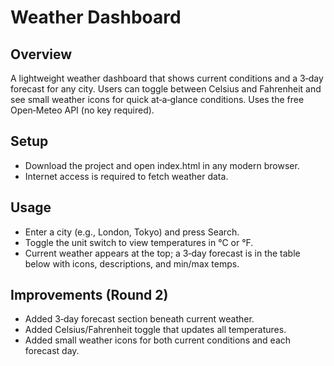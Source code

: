 # Weather Dashboard

## Overview
A lightweight weather dashboard that shows current conditions and a 3‑day forecast for any city. Users can toggle between Celsius and Fahrenheit and see small weather icons for quick at‑a‑glance conditions. Uses the free Open‑Meteo API (no key required).

## Setup
- Download the project and open index.html in any modern browser.
- Internet access is required to fetch weather data.

## Usage
- Enter a city (e.g., London, Tokyo) and press Search.
- Toggle the unit switch to view temperatures in °C or °F.
- Current weather appears at the top; a 3‑day forecast is in the table below with icons, descriptions, and min/max temps.

## Improvements (Round 2)
- Added 3‑day forecast section beneath current weather.
- Added Celsius/Fahrenheit toggle that updates all temperatures.
- Added small weather icons for both current conditions and each forecast day.